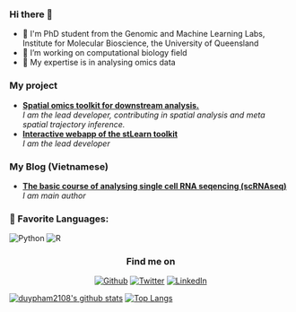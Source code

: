 ### Hi there 👋

- 🔭 I'm PhD student from the Genomic and Machine Learning Labs, Institute for Molecular Bioscience, the University of Queensland
- 🌱 I’m working on computational biology field
- 👯 My expertise is in analysing omics data

<h3>My project</h3>
<ul>
  <li><a href="https://github.com/BiomedicalMachineLearning/stLearn"><b>Spatial omics toolkit for downstream analysis.</b></a><br/><i>I am the lead developer, contributing in spatial analysis and meta spatial trajectory inference.</i></li>
  <li><a href="https://github.com/BiomedicalMachineLearning/stlearn_interactive"><b>Interactive webapp of the stLearn toolkit</b></a><br/><i>I am the lead developer</i></li>
</ul>
<h3>My Blog (Vietnamese)</h3>
<ul>
  <li><a href="https://rnaseqcoban.github.io/"><b>The basic course of analysing single cell RNA seqencing (scRNAseq)</b></a><br/><i>I am main author</i></li>
</ul>
<h3>📄 Favorite Languages:</h3>
<p>
<a target="_blank"><img alt="Python" src="https://img.shields.io/badge/Python-%2312100E.svg?logo=python&style=for-the-badge&logoColor=yellow"/></a> 
<a target="_blank"><img alt="R" src="https://img.shields.io/badge/R-%2312100E.svg?logo=R&style=for-the-badge&logoColor=blue"/></a> 
  
</p>

<h3 align="center">Find me on</h3>
<p align="center"><a 
href="https://github.com/duypham2108" target="_blank"><img alt="Github" 
src="https://img.shields.io/badge/GitHub-%2312100E.svg?&style=for-the-badge&logo=Github&logoColor=white" /></a> <a 
href="https://twitter.com/DuyTruongPham" target="_blank"><img alt="Twitter" 
src="https://img.shields.io/badge/twitter-%2312100E.svg?&style=for-the-badge&logo=twitter&logoColor=blue" /></a> <a 
href="https://www.linkedin.com/in/duy-pham2108" target="_blank"><img alt="LinkedIn" 
src="https://img.shields.io/badge/linkedin-%2312100E.svg?&style=for-the-badge&logo=linkedin&logoColor=blue" /></a>
</p>

[![duypham2108's github stats](https://github-readme-stats.vercel.app/api?username=duypham2108&hide=issues&show_icons=true)](https://github.com/duypham2108)
[![Top Langs](https://github-readme-stats.vercel.app/api/top-langs/?username=duypham2108&layout=compact)](https://github.com/duypham2108)
